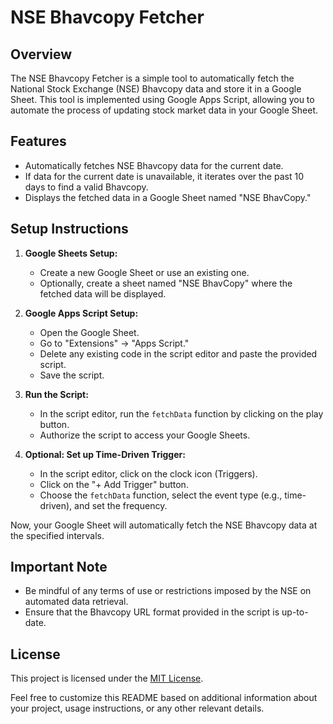 # NSE Bhavcopy Fetcher

## Overview

The NSE Bhavcopy Fetcher is a simple tool to automatically fetch the National Stock Exchange (NSE) Bhavcopy data and store it in a Google Sheet. This tool is implemented using Google Apps Script, allowing you to automate the process of updating stock market data in your Google Sheet.

## Features

- Automatically fetches NSE Bhavcopy data for the current date.
- If data for the current date is unavailable, it iterates over the past 10 days to find a valid Bhavcopy.
- Displays the fetched data in a Google Sheet named "NSE BhavCopy."

## Setup Instructions

1. **Google Sheets Setup:**
   - Create a new Google Sheet or use an existing one.
   - Optionally, create a sheet named "NSE BhavCopy" where the fetched data will be displayed.

2. **Google Apps Script Setup:**
   - Open the Google Sheet.
   - Go to "Extensions" -> "Apps Script."
   - Delete any existing code in the script editor and paste the provided script.
   - Save the script.

3. **Run the Script:**
   - In the script editor, run the `fetchData` function by clicking on the play button.
   - Authorize the script to access your Google Sheets.

4. **Optional: Set up Time-Driven Trigger:**
   - In the script editor, click on the clock icon (Triggers).
   - Click on the "+ Add Trigger" button.
   - Choose the `fetchData` function, select the event type (e.g., time-driven), and set the frequency.

Now, your Google Sheet will automatically fetch the NSE Bhavcopy data at the specified intervals.

## Important Note

- Be mindful of any terms of use or restrictions imposed by the NSE on automated data retrieval.
- Ensure that the Bhavcopy URL format provided in the script is up-to-date.

## License

This project is licensed under the [MIT License](LICENSE).

Feel free to customize this README based on additional information about your project, usage instructions, or any other relevant details.
